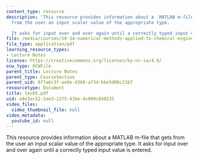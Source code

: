 ```yaml
---
content_type: resource
description: 'This resource provides information about a  MATLAB m-file that gets
  from the user an input scalar value of the appropriate type.

  It asks for input over and over again until a correctly typed input value is entered.'
file: /media/courses/10-34-numerical-methods-applied-to-chemical-engineering-fall-2005/e8e3ec522ae3127541be4c099c848235_lec05.pdf
file_type: application/pdf
learning_resource_types:
- Lecture Notes
license: https://creativecommons.org/licenses/by-nc-sa/4.0/
ocw_type: OCWFile
parent_title: Lecture Notes
parent_type: CourseSection
parent_uid: 8f7a6c3f-ae8e-d368-a734-bbe5d06c21b7
resourcetype: Document
title: lec05.pdf
uid: e8e3ec52-2ae3-1275-41be-4c099c848235
video_files:
  video_thumbnail_file: null
video_metadata:
  youtube_id: null
---
```

This resource provides information about a  MATLAB m-file that gets from the user an input scalar value of the appropriate type.
It asks for input over and over again until a correctly typed input value is entered.